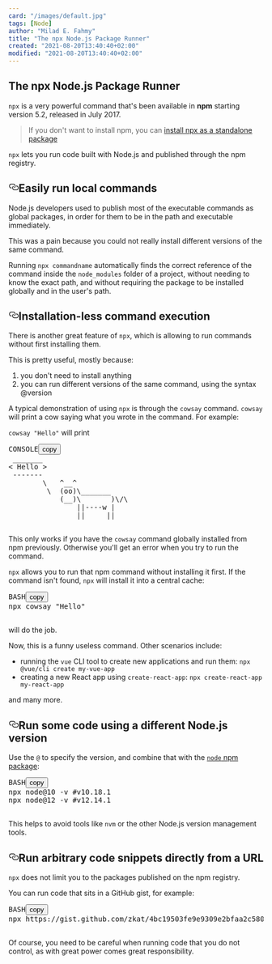 ```yaml
---
card: "/images/default.jpg"
tags: [Node]
author: "Milad E. Fahmy"
title: "The npx Node.js Package Runner"
created: "2021-08-20T13:40:40+02:00"
modified: "2021-08-20T13:40:40+02:00"
---
```

<div id="___gatsby"><div style="outline:none" tabindex="-1" id="gatsby-focus-wrapper"><div class="layout-container"><main class="grid-container"><article class="article-reader"><h1 class="article-reader__headline">The npx Node.js Package Runner</h1><div><p><code class="language-text">npx</code> is a very powerful command that's been available in <strong>npm</strong> starting version 5.2, released in July 2017.</p><blockquote><p>If you don't want to install npm, you can <a href="https://www.npmjs.com/package/npx">install npx as a standalone package</a></p></blockquote><p><code class="language-text">npx</code> lets you run code built with Node.js and published through the npm registry.</p><h2 id="easily-run-local-commands" style="position:relative"><a href="#easily-run-local-commands" aria-label="easily run local commands permalink" class="autolink-headers before"><svg aria-hidden="true" height="20" version="1.1" viewBox="0 0 16 16" width="20"><path fill-rule="evenodd" d="M4 9h1v1H4c-1.5 0-3-1.69-3-3.5S2.55 3 4 3h4c1.45 0 3 1.69 3 3.5 0 1.41-.91 2.72-2 3.25V8.59c.58-.45 1-1.27 1-2.09C10 5.22 8.98 4 8 4H4c-.98 0-2 1.22-2 2.5S3 9 4 9zm9-3h-1v1h1c1 0 2 1.22 2 2.5S13.98 12 13 12H9c-.98 0-2-1.22-2-2.5 0-.83.42-1.64 1-2.09V6.25c-1.09.53-2 1.84-2 3.25C6 11.31 7.55 13 9 13h4c1.45 0 3-1.69 3-3.5S14.5 6 13 6z"></path></svg></a>Easily run local commands</h2><p>Node.js developers used to publish most of the executable commands as global packages, in order for them to be in the path and executable immediately.</p><p>This was a pain because you could not really install different versions of the same command.</p><p>Running <code class="language-text">npx commandname</code> automatically finds the correct reference of the command inside the <code class="language-text">node_modules</code> folder of a project, without needing to know the exact path, and without requiring the package to be installed globally and in the user's path.</p><h2 id="installation-less-command-execution" style="position:relative"><a href="#installation-less-command-execution" aria-label="installation less command execution permalink" class="autolink-headers before"><svg aria-hidden="true" height="20" version="1.1" viewBox="0 0 16 16" width="20"><path fill-rule="evenodd" d="M4 9h1v1H4c-1.5 0-3-1.69-3-3.5S2.55 3 4 3h4c1.45 0 3 1.69 3 3.5 0 1.41-.91 2.72-2 3.25V8.59c.58-.45 1-1.27 1-2.09C10 5.22 8.98 4 8 4H4c-.98 0-2 1.22-2 2.5S3 9 4 9zm9-3h-1v1h1c1 0 2 1.22 2 2.5S13.98 12 13 12H9c-.98 0-2-1.22-2-2.5 0-.83.42-1.64 1-2.09V6.25c-1.09.53-2 1.84-2 3.25C6 11.31 7.55 13 9 13h4c1.45 0 3-1.69 3-3.5S14.5 6 13 6z"></path></svg></a>Installation-less command execution</h2><p>There is another great feature of <code class="language-text">npx</code>, which is allowing to run commands without first installing them.</p><p>This is pretty useful, mostly because:</p><ol><li>you don't need to install anything</li><li>you can run different versions of the same command, using the syntax @version</li></ol><p>A typical demonstration of using <code class="language-text">npx</code> is through the <code class="language-text">cowsay</code> command. <code class="language-text">cowsay</code> will print a cow saying what you wrote in the command. For example:</p><p><code class="language-text">cowsay "Hello"</code> will print</p><pre class="prism-code language-console"><div class="shell-box-top"><span>CONSOLE</span><button type="button">copy</button></div><div class="token-line"><span class="token plain"> _______</span></div><div class="token-line"><span class="token plain">&lt; Hello &gt;</span></div><div class="token-line"><span class="token plain"> -------</span></div><div class="token-line"><span class="token plain">        \   ^__^</span></div><div class="token-line"><span class="token plain">         \  (oo)\_______</span></div><div class="token-line"><span class="token plain">            (__)\       )\/\</span></div><div class="token-line"><span class="token plain">                ||----w |</span></div><div class="token-line"><span class="token plain">                ||     ||</span></div><div class="token-line"><span class="token plain">
</span></div></pre><p>This only works if you have the <code class="language-text">cowsay</code> command globally installed from npm previously. Otherwise you'll get an error when you try to run the command.</p><p><code class="language-text">npx</code> allows you to run that npm command without installing it first. If the command isn't found, <code class="language-text">npx</code> will install it into a central cache:</p><pre class="prism-code language-bash"><div class="shell-box-top"><span>BASH</span><button type="button">copy</button></div><div class="token-line"><span class="token plain">npx cowsay </span><span class="token string">"Hello"</span><span class="token plain"></span></div><div class="token-line"><span class="token plain">
</span></div></pre><p>will do the job.</p><p>Now, this is a funny useless command.
Other scenarios include:</p><ul><li>running the <code class="language-text">vue</code> CLI tool to create new applications and run them: <code class="language-text">npx @vue/cli create my-vue-app</code></li><li>creating a new React app using <code class="language-text">create-react-app</code>: <code class="language-text">npx create-react-app my-react-app</code></li></ul><p>and many more.</p><h2 id="run-some-code-using-a-different-nodejs-version" style="position:relative"><a href="#run-some-code-using-a-different-nodejs-version" aria-label="run some code using a different nodejs version permalink" class="autolink-headers before"><svg aria-hidden="true" height="20" version="1.1" viewBox="0 0 16 16" width="20"><path fill-rule="evenodd" d="M4 9h1v1H4c-1.5 0-3-1.69-3-3.5S2.55 3 4 3h4c1.45 0 3 1.69 3 3.5 0 1.41-.91 2.72-2 3.25V8.59c.58-.45 1-1.27 1-2.09C10 5.22 8.98 4 8 4H4c-.98 0-2 1.22-2 2.5S3 9 4 9zm9-3h-1v1h1c1 0 2 1.22 2 2.5S13.98 12 13 12H9c-.98 0-2-1.22-2-2.5 0-.83.42-1.64 1-2.09V6.25c-1.09.53-2 1.84-2 3.25C6 11.31 7.55 13 9 13h4c1.45 0 3-1.69 3-3.5S14.5 6 13 6z"></path></svg></a>Run some code using a different Node.js version</h2><p>Use the <code class="language-text">@</code> to specify the version, and combine that with the <a href="https://www.npmjs.com/package/node"><code class="language-text">node</code> npm package</a>:</p><pre class="prism-code language-bash"><div class="shell-box-top"><span>BASH</span><button type="button">copy</button></div><div class="token-line"><span class="token plain">npx node@10 -v </span><span class="token comment">#v10.18.1</span><span class="token plain"></span></div><div class="token-line"><span class="token plain">npx node@12 -v </span><span class="token comment">#v12.14.1</span><span class="token plain"></span></div><div class="token-line"><span class="token plain">
</span></div></pre><p>This helps to avoid tools like <code class="language-text">nvm</code> or the other Node.js version management tools.</p><h2 id="run-arbitrary-code-snippets-directly-from-a-url" style="position:relative"><a href="#run-arbitrary-code-snippets-directly-from-a-url" aria-label="run arbitrary code snippets directly from a url permalink" class="autolink-headers before"><svg aria-hidden="true" height="20" version="1.1" viewBox="0 0 16 16" width="20"><path fill-rule="evenodd" d="M4 9h1v1H4c-1.5 0-3-1.69-3-3.5S2.55 3 4 3h4c1.45 0 3 1.69 3 3.5 0 1.41-.91 2.72-2 3.25V8.59c.58-.45 1-1.27 1-2.09C10 5.22 8.98 4 8 4H4c-.98 0-2 1.22-2 2.5S3 9 4 9zm9-3h-1v1h1c1 0 2 1.22 2 2.5S13.98 12 13 12H9c-.98 0-2-1.22-2-2.5 0-.83.42-1.64 1-2.09V6.25c-1.09.53-2 1.84-2 3.25C6 11.31 7.55 13 9 13h4c1.45 0 3-1.69 3-3.5S14.5 6 13 6z"></path></svg></a>Run arbitrary code snippets directly from a URL</h2><p><code class="language-text">npx</code> does not limit you to the packages published on the npm registry.</p><p>You can run code that sits in a GitHub gist, for example:</p><pre class="prism-code language-bash"><div class="shell-box-top"><span>BASH</span><button type="button">copy</button></div><div class="token-line"><span class="token plain">npx https://gist.github.com/zkat/4bc19503fe9e9309e2bfaa2c58074d32</span></div><div class="token-line"><span class="token plain">
</span></div></pre><p>Of course, you need to be careful when running code that you do not control, as with great power comes great responsibility.</p></div></article></main></div></div><div id="gatsby-announcer" style="position:absolute;top:0;width:1px;height:1px;padding:0;overflow:hidden;clip:rect(0, 0, 0, 0);white-space:nowrap;border:0" aria-live="assertive" aria-atomic="true"></div></div>
